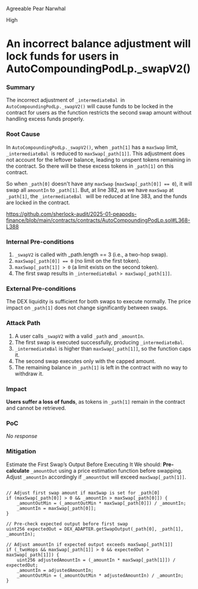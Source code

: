 Agreeable Pear Narwhal

High

# An incorrect balance adjustment will lock funds for users in AutoCompoundingPodLp._swapV2()

### Summary

The incorrect adjustment of `_intermediateBal `in `AutoCompoundingPodLp._swapV2()` will cause funds to be locked in the contract for users as the function restricts the second swap amount without handling excess funds properly.

### Root Cause

In `AutoCompoundingPodLp._swapV2()`, when `_path[1]` has a `maxSwap` limit, `_intermediateBal `is reduced to `maxSwap[_path[1]]`.
This adjustment does not account for the leftover balance, leading to unspent tokens remaining in the contract.
So there will be these excess tokens in `_path[1]` on this contract.

So when `_path[0]` doesn't have any `maxSwap` (`maxSwap[_path[0]] == 0`), it will swap all `amountIn` to `_path[1]`.
But, at line 382, as we have `maxSwap` at `_path[1]`, the `_intermediateBal ` will be reduced at line 383, and the funds are locked in the contract.

https://github.com/sherlock-audit/2025-01-peapods-finance/blob/main/contracts/contracts/AutoCompoundingPodLp.sol#L368-L388

### Internal Pre-conditions

1. `_swapV2` is called with _path.length == 3 (i.e., a two-hop swap).
2. `maxSwap[_path[0]] == 0` (no limit on the first token).
3. `maxSwap[_path[1]] > 0` (a limit exists on the second token).
4. The first swap results in `_intermediateBal > maxSwap[_path[1]]`.

### External Pre-conditions

The DEX liquidity is sufficient for both swaps to execute normally.
The price impact on `_path[1]` does not change significantly between swaps.

### Attack Path

1. A user calls `_swapV2` with a valid `_path` and `_amountIn`.
2. The first swap is executed successfully, producing `_intermediateBal`.
3. `_intermediateBal` is higher than `maxSwap[_path[1]]`, so the function caps it.
4. The second swap executes only with the capped amount.
5. The remaining balance in `_path[1]` is left in the contract with no way to withdraw it.

### Impact

**Users suffer a loss of funds**, as tokens in `_path[1]` remain in the contract and cannot be retrieved.

### PoC

_No response_

### Mitigation

Estimate the First Swap’s Output Before Executing It
We should: **Pre-calculate** `_amountOut` using a price estimation function before swapping.
Adjust `_amountIn` accordingly if `_amountOut` will exceed `maxSwap[_path[1]]`.

```solidity

// Adjust first swap amount if maxSwap is set for _path[0]
if (maxSwap[_path[0]] > 0 && _amountIn > maxSwap[_path[0]]) {
    _amountOutMin = (_amountOutMin * maxSwap[_path[0]]) / _amountIn;
    _amountIn = maxSwap[_path[0]];
}

// Pre-check expected output before first swap
uint256 expectedOut = DEX_ADAPTER.getSwapOutput(_path[0], _path[1], _amountIn);

// Adjust amountIn if expected output exceeds maxSwap[_path[1]]
if (_twoHops && maxSwap[_path[1]] > 0 && expectedOut > maxSwap[_path[1]]) {
    uint256 adjustedAmountIn = (_amountIn * maxSwap[_path[1]]) / expectedOut;
    _amountIn = adjustedAmountIn;
    _amountOutMin = (_amountOutMin * adjustedAmountIn) / _amountIn;
}

```